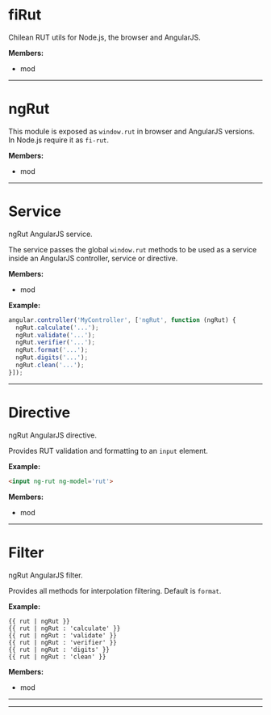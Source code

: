 # fiRut

Chilean RUT utils for Node.js, the browser and AngularJS.


**Members:**

+ mod

* * *


# ngRut

This module is exposed as `window.rut` in browser and
AngularJS versions. In Node.js require it as `fi-rut`.


**Members:**

+ mod

* * *


# Service

ngRut AngularJS service.

The service passes the global `window.rut` methods to be used as a service
inside an AngularJS controller, service or directive.


**Members:**

+ mod

**Example:**
```js
angular.controller('MyController', ['ngRut', function (ngRut) {
  ngRut.calculate('...');
  ngRut.validate('...');
  ngRut.verifier('...');
  ngRut.format('...');
  ngRut.digits('...');
  ngRut.clean('...');
}]);
```

* * *


# Directive

ngRut AngularJS directive.

Provides RUT validation and formatting to an `input` element.

**Example:**

```html
<input ng-rut ng-model='rut'>
```


**Members:**

+ mod

* * *


# Filter

ngRut AngularJS filter.

Provides all methods for interpolation filtering. Default is `format`.

**Example:**

```text
{{ rut | ngRut }}
{{ rut | ngRut : 'calculate' }}
{{ rut | ngRut : 'validate' }}
{{ rut | ngRut : 'verifier' }}
{{ rut | ngRut : 'digits' }}
{{ rut | ngRut : 'clean' }}
```


**Members:**

+ mod

* * *


* * *










